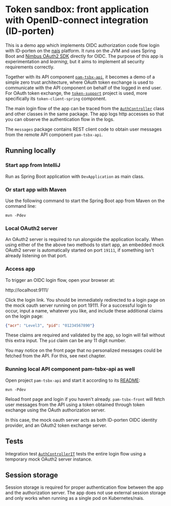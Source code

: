 # Token sandbox: front application with OpenID-connect integration (ID-porten)

This is a demo app which implements OIDC authorization code flow login with
ID-porten on the [nais][1] platform. It runs on the JVM and uses Spring Boot and
[Nimbus OAuth2 SDK][2] directly for OIDC. The purpose of this app is
experimentation and *learning*, but it aims to implement all security
requirements correctly.

Together with its API component [`pam-tsbx-api`][3], it becomes a demo of a
simple zero trust architecture, where OAuth token exchange is used to
communicate with the API component on behalf of the logged in end user. For
OAuth token exchange, the [`token-support`][4] project is used, more
specifically its `token-client-spring` component.

[1]: https://nais.io/
[2]: https://connect2id.com/products/nimbus-oauth-openid-connect-sdk
[3]: https://github.com/navikt/pam-tsbx-api
[4]: https://github.com/navikt/token-support#token-client-spring

The main login flow of the app can be traced from the [`AuthController`][5]
class and other classes in the same package. The app logs http accesses so that
you can observe the authentication flow in the logs.

[5]: src/main/java/no/nav/arbeid/tsbx/auth/AuthController.java

The `messages` package contains REST client code to obtain user messages from
the remote API component `pam-tsbx-api`.

## Running locally

### Start app from IntelliJ

Run as Spring Boot application with `DevApplication` as main class.

### Or start app with Maven

Use the following command to start the Spring Boot app from Maven on the command line:

    mvn -Pdev
    
### Local OAuth2 server

An OAuth2 server is required to run alongside the application locally. When
using either of the the above two methods to start app, an embedded mock OAuth2
server is automatically started on port `19111`, if something isn't already
listening on that port.
    
### Access app

To trigger an OIDC login flow, open your browser at:

http://localhost:9111/

Click the login link. You should be immediately redirected to a login page on
the mock oauth server running on port 19111. For a successful login to occur,
input a name, whatever you like, and include these additional claims on the
login page:

```json
{"acr": "Level3", "pid": "01234567890"}
```

These claims are required and validated by the app, so login will fail without
this extra input. The `pid` claim can be any 11 digit number.

You may notice on the front page that no personalized messages could be fetched
from the API. For this, see next chapter.


### Running local API component pam-tsbx-api as well

Open project `pam-tsbx-api` and start it according to its
[README](https://github.com/navikt/pam-tsbx-api):

    mvn -Pdev
    
Reload front page and login if you haven't already. `pam-tsbx-front` will fetch
user messages from the API using a token obtained through token exchange using
the OAuth authorization server.

In this case, the mock oauth server acts as both ID-porten OIDC identity provider,
and an OAuth2 token exchange server.


## Tests

Integration test [`AuthControllerIT`][6] tests the entire login flow using a
temporary mock OAuth2 server instance.

[6]: src/test/java/no/nav/arbeid/tsbx/auth/AuthControllerIT.java


## Session storage

Session storage is required for proper authentication flow between the app and
the authorization server. The app does not use external session storage and only
works when running as a single pod on Kubernetes/nais.
